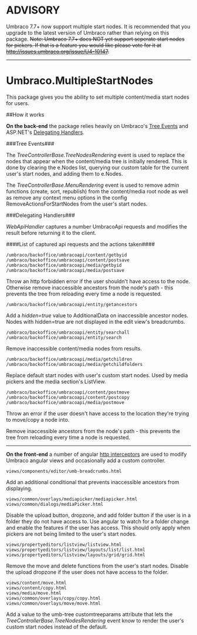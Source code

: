 # ADVISORY

Umbraco 7.7+ now support multiple start nodes. It is recommended that you upgrade to the latest version of Umbraco rather than relying on this package. ~~Note: Umbraco 7.7+ does NOT yet support seperate start nodes for pickers. If that is a feature you would like please vote for it at http://issues.umbraco.org/issue/U4-10147.~~

--- 

# Umbraco.MultipleStartNodes
This package gives you the ability to set multiple content/media start nodes for users.

##How it works

**On the back-end** the package relies heavily on Umbraco's [Tree Events](https://our.umbraco.org/documentation/extending/section-trees/trees-v7) and ASP.NET's [Delegating Handlers](https://www.asp.net/web-api/overview/advanced/httpclient-message-handlers).

###Tree Events###

The *TreeControllerBase.TreeNodesRendering* event is used to replace the nodes that appear when the content/media tree is initially rendered. This is done by clearing the e.Nodes list, querying our custom table for the current user's start nodes, and adding them to e.Nodes.

The *TreeControllerBase.MenuRendering* event is used to remove admin functions (create, sort, republish) from the content/media root node as well as remove any context menu options in the config RemoveActionsForStartNodes from the user's start nodes.

###Delegating Handlers###

*WebApiHandler* captures a number UmbracoApi requests and modifies the result before returning it to the client.

####List of captured api requests and the actions taken####

    /umbraco/backoffice/umbracoapi/content/getbyid
    /umbraco/backoffice/umbracoapi/content/postsave
    /umbraco/backoffice/umbracoapi/media/getbyid
    /umbraco/backoffice/umbracoapi/media/postsave

Throw an http forbidden error if the user shouldn't have access to the node. Otherwise remove inaccessible ancestors from the node's path - this prevents the tree from reloading every time a node is requested.

    /umbraco/backoffice/umbracoapi/entity/getancestors

Add a *hidden=true* value to AdditionalData on inaccessible ancestor nodes. Nodes with hidden=true are not displayed in the edit view's breadcrumbs.

    /umbraco/backoffice/umbracoapi/entity/searchall
    /umbraco/backoffice/umbracoapi/entity/search

Remove inaccessible content/media nodes from results.

    /umbraco/backoffice/umbracoapi/media/getchildren
    /umbraco/backoffice/umbracoapi/media/getchildfolders

Replace default start nodes with user's custom start nodes. Used by media pickers and the media section's ListView.

    /umbraco/backoffice/umbracoapi/content/postmove
    /umbraco/backoffice/umbracoapi/content/postcopy
    /umbraco/backoffice/umbracoapi/media/postmove

Throw an error if the user doesn't have access to the location they're trying to move/copy a node into. 

Remove inaccessible ancestors from the node's path - this prevents the tree from reloading every time a node is requested.

---

**On the front-end** a number of angular [http interceptors](https://github.com/kgiszewski/LearnUmbraco7/blob/master/Chapter%2011%20-%20Working%20with%20AngularJs%20for%20Customizing%20the%20Backoffice/06%20-%20Interceptors.md) are used to modify Umbraco angular views and occasionally add a custom controller.

    views/components/editor/umb-breadcrumbs.html

Add an additional conditional that prevents inaccessible ancestors from displaying.

    views/common/overlays/mediapicker/mediapicker.html
    views/common/dialogs/mediaPicker.html

Disable the upload button, dropzone, and add folder button if the user is in a folder they do not have access to. Use angular to watch for a folder change and enable the features if the user has access. This should only apply when pickers are not being limited to the user's start nodes.

    views/propertyeditors/listview/listview.html
    views/propertyeditors/listview/layouts/list/list.html
    views/propertyeditors/listview/layouts/grid/grid.html

Remove the move and delete functions from the user's start nodes. Disable the upload dropzone if the user does not have access to the folder.

    views/content/move.html
    views/content/copy.html
    views/media/move.html
    views/common/overlays/copy/copy.html
    views/common/overlays/move/move.html

Add a value to the umb-tree customtreeparams attribute that lets the *TreeControllerBase.TreeNodesRendering* event know to render the user's custom start nodes instead of the default.
